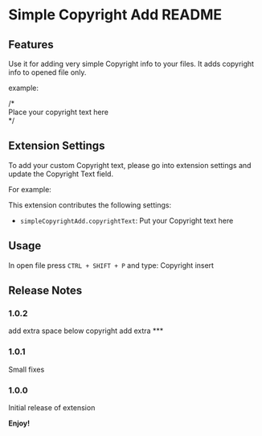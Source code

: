 # Simple Copyright Add README

## Features

Use it for adding very simple Copyright info to your files. It adds copyright info to opened file only.

example:

/* <br>
Place your copyright text here <br>
*/

## Extension Settings

To add your custom Copyright text, please go into extension settings and update the Copyright Text field.

For example:

This extension contributes the following settings:

* `simpleCopyrightAdd.copyrightText`: Put your Copyright text here

## Usage

In open file press `CTRL + SHIFT + P` and type: Copyright insert

## Release Notes

### 1.0.2
add extra space below copyright
add extra ***
### 1.0.1
Small fixes
### 1.0.0
Initial release of extension

**Enjoy!**

